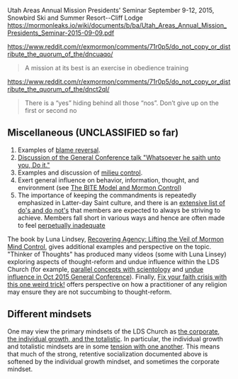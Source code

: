 
Utah Areas Annual Mission Presidents' Seminar  September 9-12, 2015, Snowbird
Ski and Summer Resort--Cliff Lodge
https://mormonleaks.io/wiki/documents/b/ba/Utah_Areas_Annual_Mission_Presidents_Seminar-2015-09-09.pdf


https://www.reddit.com/r/exmormon/comments/71r0p5/do_not_copy_or_distribute_the_quorum_of_the/dncuaqo/

> A mission at its best is an exercise in obedience training


https://www.reddit.com/r/exmormon/comments/71r0p5/do_not_copy_or_distribute_the_quorum_of_the/dnct2ql/

> There is a “yes” hiding behind all those “nos”. Don’t give up on the first or second no



## Miscellaneous (UNCLASSIFIED so far)

1. Examples of [blame reversal](https://www.youtube.com/watch?v=SoSyBBBtZgY).
1. [Discussion of the General Conference talk "Whatsoever he saith unto you, Do it."](https://www.youtube.com/watch?v=CaqRgMqvie8)
1. Examples and discussion of [milieu control](https://www.youtube.com/watch?v=D7HFSClydA0).
1. Exert general influence on behavior, information, thought, and environment (see [The BITE Model and Mormon Control](http://www.rationalrevelation.com/library/bite.html))
1. The importance of keeping the commandments is repeatedly emphasized in Latter-day Saint culture, and there is an [extensive list of do's and do not's](http://recoveringagency.com/articles/list-of-lds-commandments/) that members are expected to always be striving to achieve.  Members fall short in various ways and hence are often made to feel [perpetually inadequate](http://recoveringagency.com/articles/the-methods-of-thought-reform/demand-for-purity-perpetual-inadequacy/)

The book by Luna Lindsey, [Recovering Agency: Lifting the Veil of Mormon Mind Control](http://recoveringagency.com/), gives additional examples and perspective on the topic.  "Thinker of Thoughts" has produced many videos (some with Luna Linsey) exploring aspects of thought-reform and undue influence within the LDS Church (for example, [parallel concepts with scientology](https://www.youtube.com/playlist?list=PLevx2DAlF-YBazPpn-110Ft0AsC01MrkY) and [undue influence in Oct 2015 General Conference](https://www.youtube.com/playlist?list=PLevx2DAlF-YDCOcCRWFWDmZesrQe5K0zJ)).  Finally, [Fix your faith crisis with this one weird trick!](http://thoughtsonthingsandstuff.com/fix-your-faith-crisis-with-this-one-weird-trick/) offers perspective on how a practitioner of any religion may ensure they are not succumbing to thought-reform.

## Different mindsets

One may view the primary mindsets of the LDS Church as [the corporate, the individual growth, and the totalistic](https://mormonbandwagon.com/bwv549/three-fold-nature-lds-church-corporate-totalistic-individual-growth/).  In particular, the individual growth and totalistic mindsets are in some [tension with one another](https://docs.google.com/viewer?url=https://github.com/faenrandir/a_careful_examination/raw/efb593d5c2ee37bc3e4638976331668a33367131/documents/threefold-nature-of-the-church/examples-of-tension-between-individual-growth-and-totalistic-mindsets.pdf).  This means that much of the strong, retentive socialization documented above is softened by the individual growth mindset, and sometimes the corporate mindset.
